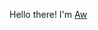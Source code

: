 Hello there! I'm [Aw](https://www.aw.com/)

<!---
ashe0047/ashe0047 is a ✨ special ✨ repository because its `README.md` (this file) appears on your GitHub profile.
You can click the Preview link to take a look at your changes.
--->
